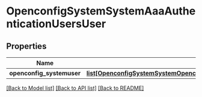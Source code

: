 # OpenconfigSystemSystemAaaAuthenticationUsersUser

## Properties
Name | Type | Description | Notes
------------ | ------------- | ------------- | -------------
**openconfig_systemuser** | [**list[OpenconfigSystemSystemOpenconfigsystemsystemAaaAuthenticationUsersUser]**](OpenconfigSystemSystemOpenconfigsystemsystemAaaAuthenticationUsersUser.md) |  | [optional] 

[[Back to Model list]](../README.md#documentation-for-models) [[Back to API list]](../README.md#documentation-for-api-endpoints) [[Back to README]](../README.md)


